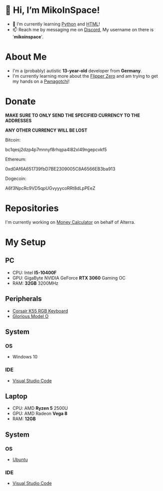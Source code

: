 # 👋 Hi, I’m MikoInSpace!
- 🌱 I’m currently learning [Python](https://python.org) and [HTML](https://en.wikipedia.org/wiki/HTML)!
- 📫 Reach me by messaging me on [Discord](https://discord.com), My username on there is '**mikoinspace**'.

# About Me
- I'm a (probably) autistic **13-year-old** developer from __Germany__.
- I'm currently learning more about the [Flipper Zero](https://flipperzero.one) and am trying to get my hands on a [Pwnagotchi](https://pwnagotchi.ai)!

# Donate
__MAKE SURE TO ONLY SEND THE SPECIFIED CURRENCY TO THE ADDRESSES__

__ANY OTHER CURRENCY WILL BE LOST__

Bitcoin: 

bc1qesj2dzp4p7mnnyf8rhqpa4l82xl49ngepcvkf5

Ethereum: 

0xd0Af6A651739fbD7BE2309005C8A6566EB3ba913

Dogecoin: 

A6f3NpcRc9VD5qpUGvyyycoRRt8dLpPEeZ

# Repositories

I'm currently working on [Money Calculator](https://github.com/AlterraLaboratories/Money-Calculator) on behalf of Alterra.

# My Setup
## PC
- CPU: Intel __I5-10400F__
- GPU: GigaByte NVIDIA GeForce __RTX 3060__ Gaming OC
- RAM: __32GB__ 3200MHz

## Peripherals
- [Corsair K55 RGB Keyboard](https://www.corsair.com/de/de/p/keyboards/ch-9206015-de/k55-rgb-gaming-keyboard-de-ch-9206015-de)
- [Glorious Model O](https://www.gloriousgaming.com/products/glorious-model-o-black)

## System
### OS
- Windows 10
### IDE
- [Visual Studio Code](https://code.visualstudio.com/)

## Laptop
- CPU: AMD __Ryzen 5__ 2500U
- GPU: AMD Radeon __Vega 8__
- RAM: __12GB__

## System
### OS
- [Ubuntu](https://ubuntu.com/)
### IDE
- [Visual Studio Code](https://code.visualstudio.com/)
  
